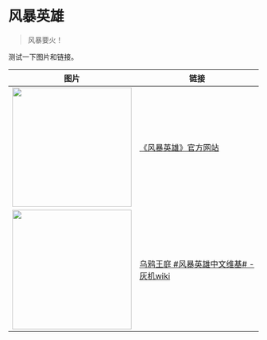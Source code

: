 # 风暴英雄
> 风暴要火！

测试一下图片和链接。

| 图片                                                                                                        | 链接                                                                                         |
|-------------------------------------------------------------------------------------------------------------|----------------------------------------------------------------------------------------------|
| <image src="https://heroes.nosdn.127.net/1/images/common/2018/heroes-logo-large-zhCN@2x.png" width="240" /> | [《风暴英雄》官方网站](https://heroes.blizzard.cn/home/)                                     |
| <image src="https://huiji-public.huijistatic.com/hots/uploads/b/bd/Hots-logo-quarter.png" width="240" />    | [乌鸦王庭 #风暴英雄中文维基# - 灰机wiki](https://hots.huijiwiki.com/wiki/%E9%A6%96%E9%A1%B5) |